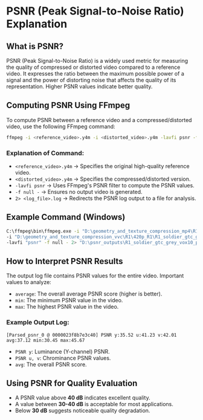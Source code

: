 # PSNR (Peak Signal-to-Noise Ratio) Explanation

## What is PSNR?
PSNR (Peak Signal-to-Noise Ratio) is a widely used metric for measuring the quality of compressed or distorted video compared to a reference video. It expresses the ratio between the maximum possible power of a signal and the power of distorting noise that affects the quality of its representation. Higher PSNR values indicate better quality.

## Computing PSNR Using FFmpeg
To compute PSNR between a reference video and a compressed/distorted video, use the following FFmpeg command:

```sh
ffmpeg -i <reference_video>.y4m -i <distorted_video>.y4m -lavfi psnr -f null - 2> <log_file>.log
```

### Explanation of Command:
- `<reference_video>.y4m` → Specifies the original high-quality reference video.
- `<distorted_video>.y4m` → Specifies the compressed/distorted version.
- `-lavfi psnr` → Uses FFmpeg's PSNR filter to compute the PSNR values.
- `-f null -` → Ensures no output video is generated.
- `2> <log_file>.log` → Redirects the PSNR log output to a file for analysis.

## Example Command (Windows)
```sh
C:\ffmpeg\bin\ffmpeg.exe -i "D:\geometry_and_texture_compression_mp4\R1\soldier_grey_vox10.y4m" \
-i "D:\geometry_and_texture_compression_vvc\R1\420p_R1\R1_soldier_gtc_grey_vox10.y4m" \
-lavfi "psnr" -f null - 2> "D:\psnr_outputs\R1_soldier_gtc_grey_vox10_psnr.log"
```

## How to Interpret PSNR Results
The output log file contains PSNR values for the entire video. Important values to analyze:
- `average`: The overall average PSNR score (higher is better).
- `min`: The minimum PSNR value in the video.
- `max`: The highest PSNR value in the video.

### Example Output Log:
```
[Parsed_psnr_0 @ 0000023f8b7e3c40] PSNR y:35.52 u:41.23 v:42.01 avg:37.12 min:30.45 max:45.67
```
- `PSNR y`: Luminance (Y-channel) PSNR.
- `PSNR u, v`: Chrominance PSNR values.
- `avg`: The overall PSNR score.

## Using PSNR for Quality Evaluation
- A PSNR value above **40 dB** indicates excellent quality.
- A value between **30-40 dB** is acceptable for most applications.
- Below **30 dB** suggests noticeable quality degradation.

